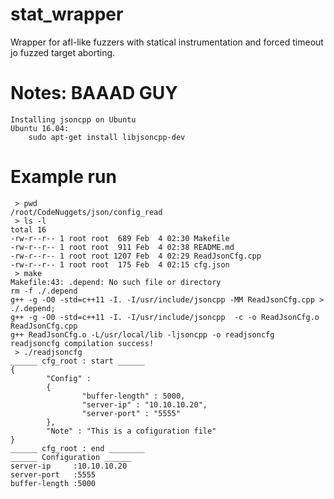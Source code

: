 # stat_wrapper
   Wrapper for afl-like fuzzers with statical instrumentation and forced timeout jo fuzzed target aborting.

Notes: BAAAD GUY
============== 
```
Installing jsoncpp on Ubuntu
Ubuntu 16.04:
    sudo apt-get install libjsoncpp-dev
```


Example run
==============
```
 > pwd
/root/CodeNuggets/json/config_read
 > ls -l
total 16
-rw-r--r-- 1 root root  689 Feb  4 02:30 Makefile
-rw-r--r-- 1 root root  911 Feb  4 02:38 README.md
-rw-r--r-- 1 root root 1207 Feb  4 02:29 ReadJsonCfg.cpp
-rw-r--r-- 1 root root  175 Feb  4 02:15 cfg.json
 > make
Makefile:43: .depend: No such file or directory
rm -f ./.depend
g++ -g -O0 -std=c++11 -I. -I/usr/include/jsoncpp -MM ReadJsonCfg.cpp >  ./.depend;
g++ -g -O0 -std=c++11 -I. -I/usr/include/jsoncpp  -c -o ReadJsonCfg.o ReadJsonCfg.cpp
g++ ReadJsonCfg.o -L/usr/local/lib -ljsoncpp -o readjsoncfg
readjsoncfg compilation success!
 > ./readjsoncfg 
______ cfg_root : start ______
{
        "Config" : 
        {
                "buffer-length" : 5000,
                "server-ip" : "10.10.10.20",
                "server-port" : "5555"
        },
        "Note" : "This is a cofiguration file"
}
______ cfg_root : end ________
______ Configuration ______
server-ip     :10.10.10.20
server-port   :5555
buffer-length :5000
```




